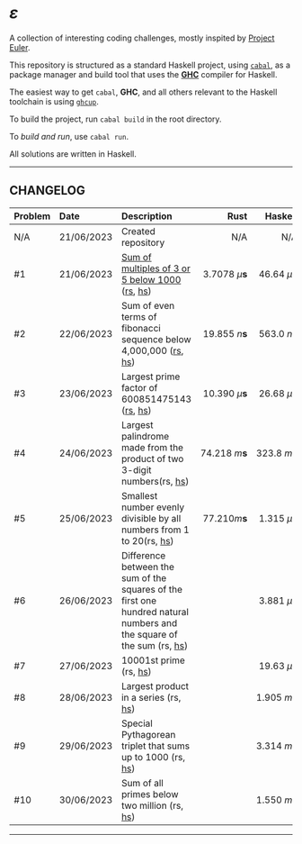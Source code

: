 # $\varepsilon$

A collection of interesting coding challenges,
mostly inspited by [Project Euler](https://projecteuler.net/).

This repository is structured as a standard Haskell project,
using [`cabal`](https://www.haskell.org/cabal/), as a package manager
and build tool that uses the [**GHC**](https://www.haskell.org/ghc) compiler for Haskell.

The easiest way to get `cabal`, **GHC**, and all others relevant to the Haskell toolchain
is using [`ghcup`](https://www.haskell.org/ghcup/).

To build the project, run `cabal build` in the root directory.

To _build and run_, use `cabal run`.

All solutions are written in Haskell.

---

## CHANGELOG

| Problem | Date | Description | Rust | Haskell |
| :--- |:--- | :---| ---: | ---: |
| N/A | 21/06/2023 | Created repository | N/A | N/A |
| #1 | 21/06/2023 | [Sum of multiples of 3 or 5 below 1000][discussion-1] ([rs](./src/problem1.rs), [hs](./src/Problems/Problem1.hs)) | $3.7078\ \mu\mathbf{s}$ | $46.64\  \mu\mathbf{s}$ | [link][discussion-1] |
| #2 | 22/06/2023 | Sum of even terms of fibonacci sequence below 4,000,000 ([rs](./src/problem2.rs), [hs](./src/Problems/Problem2.hs)) | $19.855\ n\mathbf{s}$ | $563.0\ n\mathbf{s}$ |
| #3 | 23/06/2023 | Largest prime factor of 600851475143 ([rs](./src/problem3.rs), [hs](./src/Problems/Problem3.hs)) | $10.390\ \mu\mathbf{s}$| $26.68\ \mu\mathbf{s}$ |
| #4 | 24/06/2023 | Largest palindrome made from the product of two 3-digit numbers(rs, [hs](./src/Problems/Problem4.hs)) |  $74.218\ m\mathbf{s}$| $323.8\ m\mathbf{s}$ |
| #5 | 25/06/2023 | Smallest number evenly divisible by all numbers from 1 to 20(rs, [hs](./src/Problems/Problem5.hs)) | $77.210 m\mathbf{s}$ | $1.315\ \mu\mathbf{s}$ |
| #6 | 26/06/2023 | Difference between the sum of the squares of the first one hundred natural numbers and the square of the sum (rs, [hs](./src/Problems/Problem6.hs)) | | $3.881\ \mu\mathbf{s}$ |
| #7 | 27/06/2023 | 10001st prime (rs, [hs](./src/Problems/Problem7.hs)) | | $19.63\ \mu\mathbf{s}$ |
| #8 | 28/06/2023 | Largest product in a series (rs, [hs](./src/Problems/Problem8.hs)) | | $1.905\ m\mathbf{s}$ |
| #9 | 29/06/2023 | Special Pythagorean triplet that sums up to 1000 (rs, [hs](./src/Problems/Problem9.hs)) | | $3.314\ m\mathbf{s}$ |
| #10 | 30/06/2023 | Sum of all primes below two million (rs, [hs](./src/Problems/Problem10.hs)) | | $1.550\ m\mathbf{s}$ |

---

[discussion-1]: https://amitt.ai/writing/computing/exposition/001-multiples-sum/
